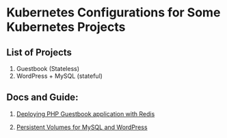 # Kubernetes Configurations for Some Kubernetes Projects

## List of Projects
1. Guestbook (Stateless)
2. WordPress + MySQL (stateful)


## Docs and Guide:
1. [Deploying PHP Guestbook application with Redis](https://kubernetes.io/docs/tutorials/stateless-application/guestbook/)

2. [Persistent Volumes for MySQL and WordPress](https://kubernetes.io/docs/tutorials/stateful-application/mysql-wordpress-persistent-volume/#visit-your-new-wordpress-blog)
